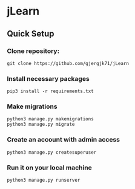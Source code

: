 # jLearn

<h2>Quick Setup</h2>

<h3>Clone repository:</h3>

```
git clone https://github.com/gjergjk71/jLearn
```

<h3>Install necessary packages</h3>

```
pip3 install -r requirements.txt
```

<h3>Make migrations</h3>

```
python3 manage.py makemigrations
python3 manage.py migrate
```


<h3>Create an account with admin access</h3>

```
python3 manage.py createsuperuser
```

<h3> Run it on your local machine</h3>

```
python3 manage.py runserver
```

